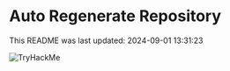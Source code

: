 # Auto Regenerate Repository

This README was last updated: 2024-09-01 13:31:23

 ![TryHackMe](https://tryhackme.com/badge/533634)